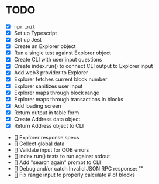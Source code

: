 # TODO

- [x] `npm init`
- [x] Set up Typescript
- [x] Set up Jest
- [x] Create an Explorer object
- [x] Run a single test against Explorer object
- [x] Create CLI with user input questions
- [x] Create index.run() to connect CLI output to Explorer input
- [x] Add web3 provider to Explorer
- [x] Explorer fetches current block number
- [x] Explorer sanitizes user input
- [x] Explorer maps through block range
- [x] Explorer maps through transactions in blocks
- [x] Add loading screen
- [x] Return output in table form
- [x] Create Address data object
- [x] Return Address object to CLI
- [] Explorer response specs
- [] Collect global data
- [] Validate input for OOB errors
- [] index.run() tests to run against stdout
- [] Add "search again" prompt to CLI
- [] Debug and/or catch Invalid JSON RPC response: ""
- [] Fix range input to properly calculate # of blocks

